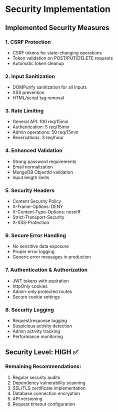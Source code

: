 # Security Implementation

## Implemented Security Measures

### 1. CSRF Protection
- CSRF tokens for state-changing operations
- Token validation on POST/PUT/DELETE requests
- Automatic token cleanup

### 2. Input Sanitization
- DOMPurify sanitization for all inputs
- XSS prevention
- HTML/script tag removal

### 3. Rate Limiting
- General API: 100 req/15min
- Authentication: 5 req/15min  
- Admin operations: 50 req/15min
- Reservations: 3 req/hour

### 4. Enhanced Validation
- Strong password requirements
- Email normalization
- MongoDB ObjectId validation
- Input length limits

### 5. Security Headers
- Content Security Policy
- X-Frame-Options: DENY
- X-Content-Type-Options: nosniff
- Strict-Transport-Security
- X-XSS-Protection

### 6. Secure Error Handling
- No sensitive data exposure
- Proper error logging
- Generic error messages in production

### 7. Authentication & Authorization
- JWT tokens with expiration
- httpOnly cookies
- Admin-only protected routes
- Secure cookie settings

### 8. Security Logging
- Request/response logging
- Suspicious activity detection
- Admin activity tracking
- Performance monitoring

## Security Level: HIGH ✅

### Remaining Recommendations:
1. Regular security audits
2. Dependency vulnerability scanning
3. SSL/TLS certificate implementation
4. Database connection encryption
5. API versioning
6. Request timeout configuration